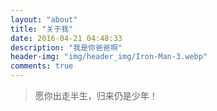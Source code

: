 ```yaml
---
layout: "about"
title: "关于我"
date: 2016-04-21 04:48:33
description: "我是你爸爸啊"
header-img: "img/header_img/Iron-Man-3.webp"
comments: true
---
```


> 愿你出走半生，归来仍是少年！

